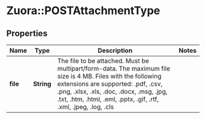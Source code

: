 # Zuora::POSTAttachmentType

## Properties
Name | Type | Description | Notes
------------ | ------------- | ------------- | -------------
**file** | **String** | The file to be attached. Must be multipart/form-data. The maximum file size is 4 MB.  Files with the following extensions are supported: .pdf, .csv, .png, .xlsx, .xls, .doc, .docx, .msg, .jpg, .txt, .htm, .html, .eml, .pptx, .gif, .rtf, .xml, .jpeg, .log, .cls  | 


